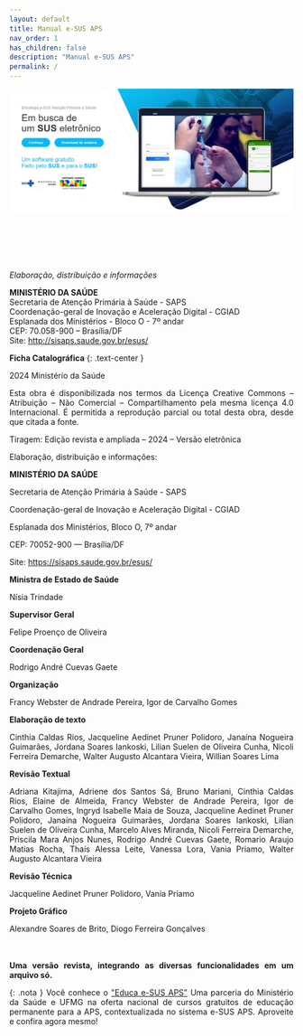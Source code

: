```yaml
---
layout: default
title: Manual e-SUS APS
nav_order: 1
has_children: false
description: "Manual e-SUS APS"
permalink: /
---
```



<img src="./indexnovo.png">
<br>
<br>
<br>
<br>
<br>
<br>

*Elaboração, distribuição e informações*<br>

**MINISTÉRIO DA SAÚDE**<br>
Secretaria de Atenção Primária à Saúde - SAPS<br>
Coordenação-geral de Inovação e Aceleração Digital - CGIAD<br>
Esplanada dos Ministérios - Bloco O - 7º andar<br>
CEP: 70.058-900 – Brasília/DF<br>
Site: <http://sisaps.saude.gov.br/esus/><br>


**Ficha Catalográfica**
{: .text-center }

2024 Ministério da Saúde


Esta obra é disponibilizada nos termos da Licença Creative Commons – Atribuição – Não Comercial – Compartilhamento pela mesma licença 4.0 Internacional. É permitida a reprodução parcial ou total desta obra, desde que citada a fonte.

Tiragem: Edição revista e ampliada – 2024 – Versão eletrônica

Elaboração, distribuição e informações:

**MINISTÉRIO DA SAÚDE**<br>

Secretaria de Atenção Primária à Saúde - SAPS<br>

Coordenação-geral de Inovação e Aceleração Digital - CGIAD

Esplanada dos Ministérios, Bloco O, 7º andar

CEP: 70052-900 — Brasília/DF

Site: https://sisaps.saude.gov.br/esus/

**Ministra de Estado de Saúde**

Nísia Trindade

**Supervisor Geral**

Felipe Proenço de Oliveira

**Coordenação Geral**

Rodrigo André Cuevas Gaete

**Organização**

Francy Webster de Andrade Pereira, Igor de Carvalho Gomes
<head>
    <style>
        p{text-align:justify};
    </style>
</head>

**Elaboração de texto** 

Cinthia Caldas Rios, Jacqueline Aedinet Pruner Polidoro, Janaína Nogueira Guimarães, Jordana Soares Iankoski, Lilian Suelen de Oliveira Cunha, Nicoli Ferreira Demarche, Walter Augusto Alcantara Vieira, Willian Soares Lima 

**Revisão Textual** 

Adriana Kitajima, Adriene dos Santos Sá, Bruno Mariani, Cinthia Caldas Rios, Elaine de Almeida, Francy Webster de Andrade Pereira, Igor de Carvalho Gomes, Ingryd Isabelle Maia de Souza, Jacqueline Aedinet Pruner Polidoro, Janaína Nogueira Guimarães, Jordana Soares Iankoski, Lilian Suelen de Oliveira Cunha, Marcelo Alves Miranda, Nicoli Ferreira Demarche, Priscila Mara Anjos Nunes, Rodrigo André Cuevas Gaete, Romario Araujo Matias Rocha, Thaís Alessa Leite, Vanessa Lora, Vania Priamo, Walter Augusto Alcantara Vieira  

**Revisão Técnica**  

Jacqueline Aedinet Pruner Polidoro, Vania Priamo 

**Projeto Gráfico** 

Alexandre Soares de Brito, Diogo Ferreira Gonçalves 
<br>
<br>
<br>



**Uma versão revista, integrando as diversas funcionalidades em um arquivo só.** 

 
{: .nota }
Você conhece o ["Educa e-SUS APS"](https://educaesusaps.medicina.ufmg.br/) Uma parceria do Ministério da Saúde e UFMG na oferta nacional de cursos gratuitos de educação permanente para a APS, contextualizada no sistema e-SUS APS. Aproveite e confira agora mesmo!

